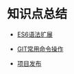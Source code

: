 # 知识点总结

* [ES6语法扩展](https://github.com/Q-Angelo/Summarize/tree/master/ES6)

* [GIT常用命令操作](https://github.com/Q-Angelo/Summarize/tree/master/git)

* [项目发布](https://github.com/Q-Angelo/Summarize/tree/master/project-release)

